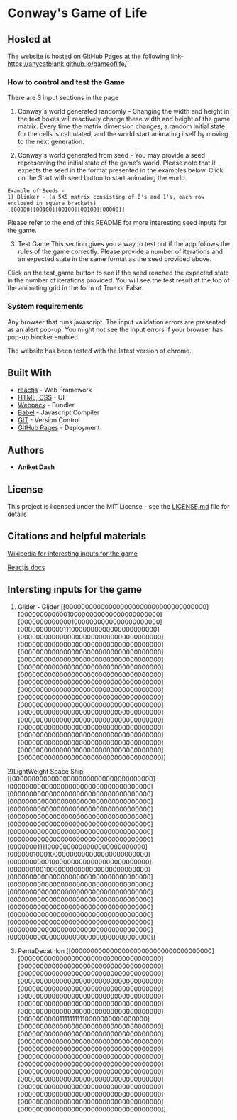 # Conway's Game of Life

## Hosted at
The website is hosted on GitHub Pages at the following link-
https://anycatblank.github.io/gameoflife/

### How to control and test the Game
There are 3 input sections in the page

1) Conway's world generated randomly -
Changing the width and height in the text boxes will reactively change these width and height of the game matrix.
Every time the matrix dimension changes, a random initial state for the cells is calculated, and the world start animating itself by moving to the next generation.

2) Conway's world generated from seed -
You may provide a seed representing the initial state of the game's world. Please note that it expects the seed in the format presented in the examples below. Click on the Start with seed button to start animating the world.

```
Example of Seeds -
1) Blinker - (a 5X5 matrix consisting of 0's and 1's, each row enclosed in square brackets)
[[00000][00100][00100][00100][00000]]

```
Please refer to the end of this README for more interesting seed inputs for the game.

3) Test Game
This section gives you a way to test out if the app follows the rules of the game correctly.
Please provide a number of iterations and an expected state in the same format as the seed provided above.

Click on the test_game button to see if the seed reached the expected state in the number of iterations provided.
You will see the test result at the top of the animating grid in the form of True or False.

### System requirements
Any browser that runs javascript. The input validation errors are presented as an alert pop-up. You might not see the input errors if your browser has pop-up blocker enabled.

The website has been tested with the latest version of chrome.

## Built With

* [reactjs](https://reactjs.org/) - Web Framework
* [HTML, CSS](https://maven.apache.org/) - UI
* [Webpack](https://webpack.js.org/) - Bundler
* [Babel](https://babeljs.io/) - Javascript Compiler
* [GIT](https://github.com/) - Version Control
* [GitHub Pages](https://pages.github.com/) - Deployment

## Authors

* **Aniket Dash**

## License

This project is licensed under the MIT License - see the [LICENSE.md](LICENSE.md) file for details

## Citations and helpful materials
[Wikipedia for interesting inputs for the game](https://en.wikipedia.org/wiki/Conway%27s_Game_of_Life)

[Reactjs docs](https://reactjs.org/docs/hello-world.html)

## Intersting inputs for the game
1) Glider - Glider
[[000000000000000000000000000000000000]
[000000000000100000000000000000000000]
[000000000000010000000000000000000000]
[000000000001110000000000000000000000]
[000000000000000000000000000000000000]
[000000000000000000000000000000000000]
[000000000000000000000000000000000000]
[000000000000000000000000000000000000]
[000000000000000000000000000000000000]
[000000000000000000000000000000000000]
[000000000000000000000000000000000000]
[000000000000000000000000000000000000]
[000000000000000000000000000000000000]
[000000000000000000000000000000000000]
[000000000000000000000000000000000000]
[000000000000000000000000000000000000]
[000000000000000000000000000000000000]
[000000000000000000000000000000000000]
[000000000000000000000000000000000000]
[000000000000000000000000000000000000]
[000000000000000000000000000000000000]]

2)LightWeight Space Ship
[[000000000000000000000000000000000000]
[000000000000000000000000000000000000]
[000000000000000000000000000000000000]
[000000000000000000000000000000000000]
[000000000000000000000000000000000000]
[000000000000000000000000000000000000]
[000000000000000000000000000000000000]
[000000000000000000000000000000000000]
[000000000000000000000000000000000000]
[000000011110000000000000000000000000]
[000000100010000000000000000000000000]
[000000000010000000000000000000000000]
[000000100100000000000000000000000000]
[000000000000000000000000000000000000]
[000000000000000000000000000000000000]
[000000000000000000000000000000000000]
[000000000000000000000000000000000000]
[000000000000000000000000000000000000]
[000000000000000000000000000000000000]
[000000000000000000000000000000000000]
[000000000000000000000000000000000000]
[000000000000000000000000000000000000]]

3) PentaDecathlon
[[000000000000000000000000000000000000]
[000000000000000000000000000000000000]
[000000000000000000000000000000000000]
[000000000000000000000000000000000000]
[000000000000000000000000000000000000]
[000000000000000000000000000000000000]
[000000000000000000000000000000000000]
[000000000000000000000000000000000000]
[000000000000000000000000000000000000]
[000000000011111111110000000000000000]
[000000000000000000000000000000000000]
[000000000000000000000000000000000000]
[000000000000000000000000000000000000]
[000000000000000000000000000000000000]
[000000000000000000000000000000000000]
[000000000000000000000000000000000000]
[000000000000000000000000000000000000]
[000000000000000000000000000000000000]
[000000000000000000000000000000000000]
[000000000000000000000000000000000000]
[000000000000000000000000000000000000]
[000000000000000000000000000000000000]]
